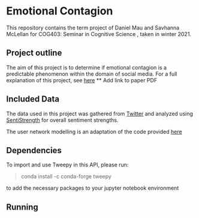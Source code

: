 # Emotional Contagion

This repository contains the term project of Daniel Mau and Savhanna McLellan for COG403: Seminar in Cognitive Science , taken in winter 2021.


## Project outline
The aim of this project is to determine if emotional contagion is a predictable phenomenon within the domain of social media. 
For a full explanation of this project, see [here]() ** Add link to paper PDF

## Included Data
The data used in this project was gathered from [Twitter](https://developer.twitter.com/en/docs/twitter-api) and analyzed using [SentiStrength](http://sentistrength.wlv.ac.uk/) for overall sentiment strengths.

The user network modelling is an adaptation of the code provided [here](https://towardsdatascience.com/how-to-download-and-visualize-your-twitter-network-f009dbbf107b)

## Dependencies
To import and use Tweepy in this API, please run:
> conda install -c conda-forge tweepy

to add the necessary packages to your jupyter notebook environment


## Running